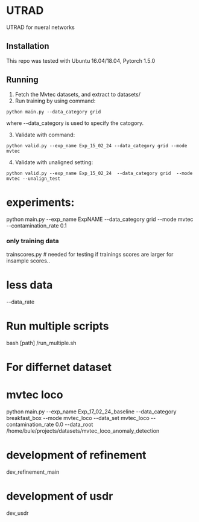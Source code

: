 # UTRAD
UTRAD for nueral networks
## Installation
This repo was tested with Ubuntu 16.04/18.04, Pytorch 1.5.0
## Running 
1. Fetch the Mvtec datasets, and extract to datasets/
2. Run training by using command:
```
python main.py --data_category grid
```
where --data_category is used to specify the catogory.

3. Validate with command:
```
python valid.py --exp_name Exp_15_02_24 --data_category grid --mode mvtec
```
4. Validate with unaligned setting:
```
python valid.py --exp_name Exp_15_02_24  --data_category grid  --mode mvtec --unalign_test
```



# experiments:


python main.py --exp_name ExpNAME --data_category grid --mode mvtec --contamination_rate 0.1

### only training data


trainscores.py # needed for testing if trainings scores are larger for insample scores..

# less data

--data_rate

# Run multiple scripts 

bash [path] /run_multiple.sh

# For differnet dataset
# mvtec loco
python main.py --exp_name Exp_17_02_24_baseline --data_category breakfast_box --mode mvtec_loco --data_set mvtec_loco --contamination_rate 0.0 --data_root /home/bule/projects/datasets/mvtec_loco_anomaly_detection



# development of refinement 

dev_refinement_main



# development of usdr

dev_usdr

# 
